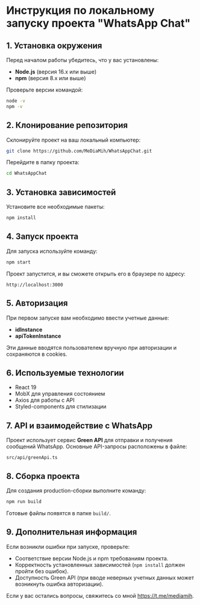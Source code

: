 # Инструкция по локальному запуску проекта "WhatsApp Chat"

## 1. Установка окружения

Перед началом работы убедитесь, что у вас установлены:

- **Node.js** (версия 16.x или выше)
- **npm** (версия 8.x или выше)

Проверьте версии командой:

```sh
node -v
npm -v
```

## 2. Клонирование репозитория

Склонируйте проект на ваш локальный компьютер:

```sh
git clone https://github.com/MeDiaMih/WhatsAppChat.git
```

Перейдите в папку проекта:

```sh
cd WhatsAppChat
```

## 3. Установка зависимостей

Установите все необходимые пакеты:

```sh
npm install
```

## 4. Запуск проекта

Для запуска используйте команду:

```sh
npm start
```

Проект запустится, и вы сможете открыть его в браузере по адресу:

```
http://localhost:3000
```

## 5. Авторизация

При первом запуске вам необходимо ввести учетные данные:

- **idInstance**
- **apiTokenInstance**

Эти данные вводятся пользователем вручную при авторизации и сохраняются в cookies.

## 6. Используемые технологии

- React 19
- MobX для управления состоянием
- Axios для работы с API
- Styled-components для стилизации

## 7. API и взаимодействие с WhatsApp

Проект использует сервис **Green API** для отправки и получения сообщений WhatsApp.
Основные API-запросы расположены в файле:

```
src/api/greenApi.ts
```

## 8. Сборка проекта

Для создания production-сборки выполните команду:

```sh
npm run build
```

Готовые файлы появятся в папке `build/`.

## 9. Дополнительная информация

Если возникли ошибки при запуске, проверьте:

- Соответствие версии Node.js и npm требованиям проекта.
- Корректность установленных зависимостей (`npm install` должен пройти без ошибок).
- Доступность Green API (при вводе неверных учетных данных может возникнуть ошибка авторизации).

Если у вас остались вопросы, свяжитесь со мной https://t.me/mediamih.

